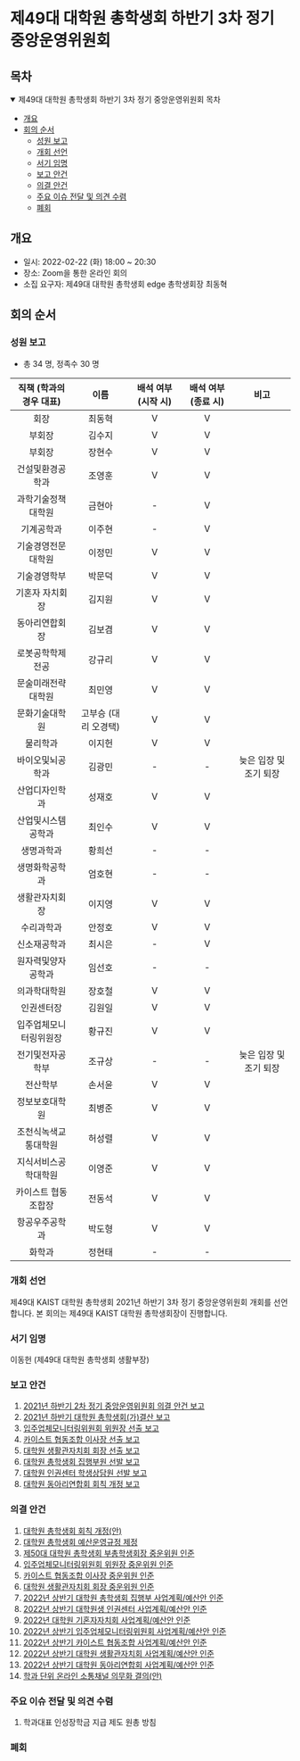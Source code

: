 제49대 대학원 총학생회 하반기 3차 정기 중앙운영위원회 
===

## 목차

<details open>
<summary>제49대 대학원 총학생회 하반기 3차 정기 중앙운영위원회 목차</summary>
  
- [개요](#개요) 
- [회의 순서](#회의-순서) 
	- [성원 보고](#성원-보고) 
	- [개회 선언](#개회-선언) 
	- [서기 임명](#서기-임명) 
	- [보고 안건](#보고-안건) 
	- [의결 안건](#의결-안건) 
	- [주요 이슈 전달 및 의견 수렴](#주요-이슈-전달-및-의견-수렴) 
	- [폐회](#폐회) 
</details>

## 개요 
- 일시: 2022-02-22 (화) 18:00 ~ 20:30
- 장소: Zoom을 통한 온라인 회의
- 소집 요구자: 제49대 대학원 총학생회 edge 총학생회장 최동혁 

## 회의 순서
### 성원 보고
- 총 34 명, 정족수 30 명  

| 직책 (학과의 경우 대표) | 이름  | 배석 여부 (시작 시) | 배석 여부 (종료 시) | 비고 | 
|:---:|:---:|:---:|:---:|:---:|
| 회장 | 최동혁 | V | V | | 
| 부회장 | 김수지 | V | V | | 
| 부회장 | 장현수 | V | V | | 
| 건설및환경공학과 | 조영훈 | V | V | | 
| 과학기술정책대학원 | 금현아 | - | V | | 
| 기계공학과 | 이주현 | - | V | | 
| 기술경영전문대학원 | 이정민 | V | V | | 
| 기술경영학부 | 박문덕 | V | V | | 
| 기혼자 자치회장 | 김지원 | V | V | | 
| 동아리연합회장 | 김보겸 | V | V | | 
| 로봇공학학제전공 | 강규리 | V | V | | 
| 문술미래전략대학원 | 최민영 | V | V | | 
| 문화기술대학원 | 고부승 (대리 오경택) | V | V | | 
| 물리학과 | 이지헌 | V | V | | 
| 바이오및뇌공학과 | 김광민 | - | - | 늦은 입장 및 조기 퇴장 | 
| 산업디자인학과 | 성재호 | V | V | | 
| 산업및시스템공학과 | 최인수 | V | V | | 
| 생명과학과 | 황희선 | - | - | |
| 생명화학공학과 | 엄호현 | - | - | |
| 생활관자치회장 | 이지영 | V | V | | 
| 수리과학과 | 안정호 | V | V | | 
| 신소재공학과 | 최시은 | - | V | | 
| 원자력및양자공학과 | 임선호 | - | - | |
| 의과학대학원 | 장호철 | V | V | | 
| 인권센터장 | 김원일 | V | V | | 
| 입주업체모니터링위원장 | 황규진 | V | V | | 
| 전기및전자공학부 | 조규상 | - | - | 늦은 입장 및 조기 퇴장 |
| 전산학부 | 손서윤 | V | V | | 
| 정보보호대학원 | 최병준 | V | V | | 
| 조천식녹색교통대학원 | 허성렬 | V | V | | 
| 지식서비스공학대학원 | 이영준 | V | V | | 
| 카이스트 협동조합장 | 전동석 | V | V | | 
| 항공우주공학과 | 박도형 | V | V | | 
| 화학과 | 정현태 | - | - | |


### 개회 선언
제49대 KAIST 대학원 총학생회 2021년 하반기 3차 정기 중앙운영위원회 개회를 선언합니다. 본 회의는 제49대 KAIST 대학원 총학생회장이 진행합니다.

### 서기 임명
이동헌 (제49대 대학원 총학생회 생활부장)

### 보고 안건
1. [2021년 하반기 2차 정기 중앙운영위원회 의결 안건 보고](보고안건/agenda01.md)
2. [2021년 하반기 대학원 총학생회(가)결산 보고](보고안건/agenda02.md)
3. [입주업체모니터링위원회 위원장 선출 보고](보고안건/agenda03.md)
4. [카이스트 협동조합 이사장 선출 보고](보고안건/agenda04.md)
5. [대학원 생활관자치회 회장 선출 보고](보고안건/agenda05.md)
6. [대학원 총학생회 집행부원 선발 보고](보고안건/agenda06.md)
7. [대학원 인권센터 학생상담원 선발 보고](보고안건/agenda07.md)
8. [대학원 동아리연합회 회칙 개정 보고](보고안건/agenda08.md)


### 의결 안건
1. [대학원 총학생회 회칙 개정(안)](의결안건/agenda01.md)
2. [대학원 총학생회 예산운영규정 제정](의결안건/agenda02.md)
4. [제50대 대학원 총학생회 부총학생회장 중운위원 인준](의결안건/agenda03.md)
5. [입주업체모니터링위원회 위원장 중운위원 인준](의결안건/agenda04.md)
6. [카이스트 협동조합 이사장 중운위원 인준](의결안건/agenda05.md)
7. [대학원 생활관자치회 회장 중운위원 인준](의결안건/agenda06.md)
8. [2022년 상반기 대학원 총학생회 집행부 사업계획/예산안 인준](의결안건/agenda07.md)
9. [2022년 상반기 대학원생 인권센터 사업계획/예산안 인준](의결안건/agenda08.md)
10. [2022년 대학원 기혼자자치회 사업계획/예산안 인준](의결안건/agenda09.md)
11. [2022년 상반기 입주업체모니터링위원회 사업계획/예산안 인준](의결안건/agenda10.md)
12. [2022년 상반기 카이스트 협동조합 사업계획/예산안 인준](의결안건/agenda11.md)
13. [2022년 상반기 대학원 생활관자치회 사업계획/예산안 인준](의결안건/agenda12.md)
14. [2022년 상반기 대학원 동아리연합회 사업계획/예산안 인준](의결안건/agenda13.md)
15. [학과 단위 온라인 소통채널 의무화 결의(안)](의결안건/agenda14.md)


### 주요 이슈 전달 및 의견 수렴
1. 학과대표 인성장학금 지급 제도 원총 방침

### 폐회

